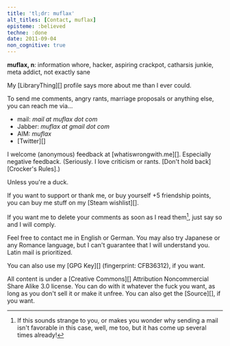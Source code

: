 ```yaml
---
title: 'tl;dr: muflax'
alt_titles: [Contact, muflax]
episteme: :believed
techne: :done
date: 2011-09-04
non_cognitive: true
---
```


**muflax, n**: information whore, hacker, aspiring crackpot, catharsis junkie, meta addict, not exactly sane

My [LibraryThing][] profile says more about me than I ever could.

To send me comments, angry rants, marriage proposals or anything else, you can reach me via...

- mail: *mail at muflax dot com*
- Jabber: *muflax at gmail dot com*
- AIM: *muflax*
- [Twitter][]

I welcome (anonymous) feedback at [whatiswrongwith.me][]. Especially negative feedback. (Seriously. I love criticism or rants. [Don't hold back][Crocker's Rules].)

Unless you're a duck.

If you want to support or thank me, or buy yourself +5 friendship points, you can buy me stuff on my [Steam wishlist][].

If you want me to delete your comments as soon as I read them[^delete], just say so and I will comply.

[^delete]: If this sounds strange to you, or makes you wonder why sending a mail isn't favorable in this case, well, me too, but it has come up several times already!

Feel free to contact me in English or German. You may also try Japanese or any Romance language, but I can't guarantee that I will understand you. Latin mail is prioritized.

You can also use my [GPG Key][] (fingerprint: CFB36312), if you want.

All content is under a [Creative Commons][] Attribution Noncommercial Share Alike 3.0 license. You can do with it whatever the fuck you want, as long as you don't sell it or make it unfree. You can also get the [Source][], if you want.

